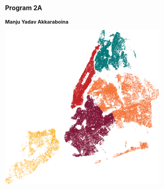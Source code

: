 ## Program 2A
### Manju Yadav Akkaraboina

![](https://github.com/infinitepassion/Spatial-DS-Akkaraboina/blob/master/Assignments/program_2/all_buroughs_screen_shot.png)

